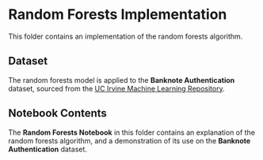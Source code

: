 # Random Forests Implementation

This folder contains an implementation of the random forests algorithm.

## Dataset

The random forests model is applied to the **Banknote Authentication** dataset, sourced from the [UC Irvine Machine Learning Repository](https://archive.ics.uci.edu/dataset/267/banknote+authentication).

## Notebook Contents

The **Random Forests Notebook** in this folder contains an explanation of the random forests algorithm, and a demonstration of its use on the **Banknote Authentication** dataset.
